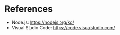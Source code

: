 # References

- Node.js: https://nodejs.org/ko/
- Visual Studio Code: https://code.visualstudio.com/
